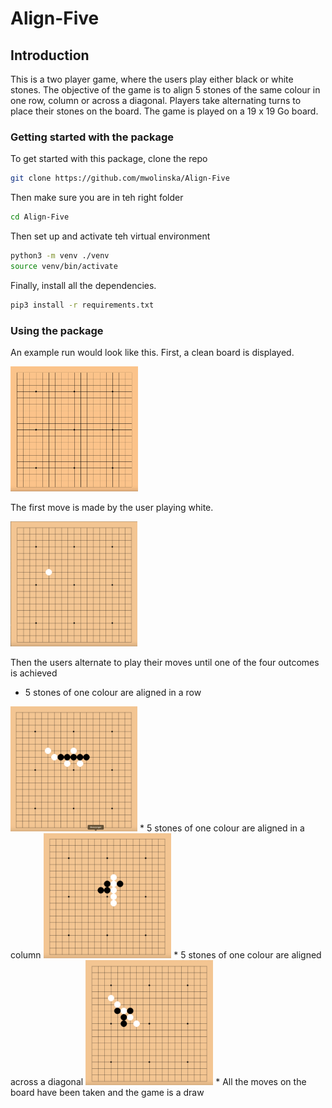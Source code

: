 # Align-Five

## Introduction
This is a two player game, where the users play 
either black or white stones. The objective of the game
is to align 5 stones of the same colour in one row,
column or across a diagonal. Players take alternating
turns to place their stones on the board.
The game is played on a 19 x 19 Go board.

### Getting started with the package
To get started with this package, clone the repo
```bash
git clone https://github.com/mwolinska/Align-Five
```
Then make sure you are in teh right folder
```bash
cd Align-Five
```

Then set up and activate teh virtual environment
```bash
python3 -m venv ./venv
source venv/bin/activate
```

Finally, install all the dependencies.
```bash
pip3 install -r requirements.txt
```

### Using the package
An example run would look like this.
First, a clean board is displayed. 

<img src="./Images/GameScreenshots/clean_board.png" height="200">

The first move is made by the user playing white. 

<img src="./Images/GameScreenshots/first_move.png" height="200">

Then the users alternate to play their moves until one of 
the four outcomes is achieved
* 5 stones of one colour are aligned in a row
<img src="./Images/GameScreenshots/win_in_row.png" height="200">
* 5 stones of one colour are aligned in a column
<img src="./Images/GameScreenshots/win_in_column.png" height="200">
* 5 stones of one colour are aligned across a diagonal
<img src="./Images/GameScreenshots/win_in_diagonal.png" height="200">
* All the moves on the board have been taken and the 
game is a draw